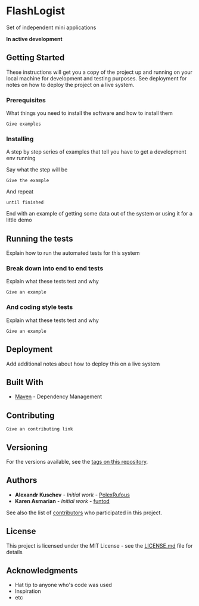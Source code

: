 # FlashLogist

Set of independent mini applications

<b>In active development</b>

## Getting Started

These instructions will get you a copy of the project up and running on your local machine for development and testing purposes.
See deployment for notes on how to deploy the project on a live system.

### Prerequisites

What things you need to install the software and how to install them

```
Give examples
```

### Installing

A step by step series of examples that tell you have to get a development env running

Say what the step will be

```
Give the example
```

And repeat

```
until finished
```

End with an example of getting some data out of the system or using it for a little demo

## Running the tests

Explain how to run the automated tests for this system

### Break down into end to end tests

Explain what these tests test and why

```
Give an example
```

### And coding style tests

Explain what these tests test and why

```
Give an example
```

## Deployment

Add additional notes about how to deploy this on a live system

## Built With

* [Maven](https://maven.apache.org/) - Dependency Management

## Contributing

```
Give an contributing link
```

## Versioning

For the versions available, see the [tags on this repository](https://github.com/PolexRufous/FlashLogist/tags).

## Authors

* **Alexandr Kuschev** - *Initial work* - [PolexRufous](https://github.com/PolexRufous)
* **Karen Asmarian** - *Initial work* - [funtod](https://github.com/funtod)


See also the list of [contributors](https://github.com/PolexRufous/FlashLogist/contributors) who participated in this project.

## License

This project is licensed under the MIT License - see the [LICENSE.md](LICENSE.md) file for details

## Acknowledgments

* Hat tip to anyone who's code was used
* Inspiration
* etc

